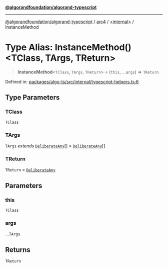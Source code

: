 [**@algorandfoundation/algorand-typescript**](../../../README.md)

***

[@algorandfoundation/algorand-typescript](../../../README.md) / [arc4](../../README.md) / [\<internal\>](../README.md) / InstanceMethod

# Type Alias: InstanceMethod()\<TClass, TArgs, TReturn\>

> **InstanceMethod**\<`TClass`, `TArgs`, `TReturn`\> = (`this`, ...`args`) => `TReturn`

Defined in: [packages/algo-ts/src/internal/typescript-helpers.ts:6](https://github.com/algorandfoundation/puya-ts/blob/main/packages/algo-ts/src/internal/typescript-helpers.ts#L6)

## Type Parameters

### TClass

`TClass`

### TArgs

`TArgs` *extends* [`DeliberateAny`](../../../index/-internal-/type-aliases/DeliberateAny.md)[] = [`DeliberateAny`](../../../index/-internal-/type-aliases/DeliberateAny.md)[]

### TReturn

`TReturn` = [`DeliberateAny`](../../../index/-internal-/type-aliases/DeliberateAny.md)

## Parameters

### this

`TClass`

### args

...`TArgs`

## Returns

`TReturn`
